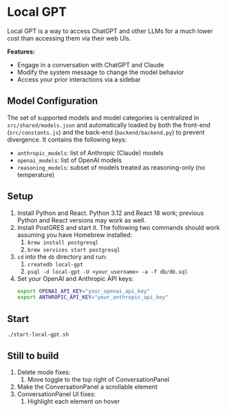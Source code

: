 # Local GPT

Local GPT is a way to access ChatGPT and other LLMs for a much lower cost than accessing
them via their web UIs.

**Features:**

* Engage in a conversation with ChatGPT and Claude
* Modify the system message to change the model behavior
* Access your prior interactions via a sidebar
## Model Configuration

The set of supported models and model categories is centralized in `src/shared/models.json`
and automatically loaded by both the front-end (`src/constants.js`) and the back-end
(`backend/backend.py`) to prevent divergence. It contains the following keys:

- `anthropic_models`: list of Anthropic (Claude) models
- `openai_models`: list of OpenAI models
- `reasoning_models`: subset of models treated as reasoning-only (no temperature)

## Setup

1. Install Python and React. Python 3.12 and React 18 work; previous Python and React
   versions may work as well.
2. Install PostGRES and start it. The following two commands should work assuming you 
   have Homebrew installed:
    1. `brew install postgresql`
    2. `brew services start postgresql`
3. `cd` into the `db` directory and run:
   1. `createdb local-gpt`
   2. `psql -d local-gpt -U <your_username> -a -f db/db.sql`
4. Set your OpenAI and Anthropic API keys:
   ```bash
   export OPENAI_API_KEY="your_openai_api_key"
   export ANTHROPIC_API_KEY="your_anthropic_api_key"
   ```

## Start

`./start-local-gpt.sh`

## Still to build

1. Delete mode fixes:
    1. Move toggle to the top right of ConversationPanel
2. Make the ConversationPanel a scrollable element
3. ConversationPanel UI fixes:
    1. Highlight each element on hover